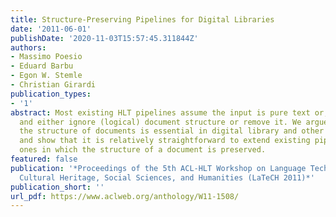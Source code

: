 ```yaml
---
title: Structure-Preserving Pipelines for Digital Libraries
date: '2011-06-01'
publishDate: '2020-11-03T15:57:45.311844Z'
authors:
- Massimo Poesio
- Eduard Barbu
- Egon W. Stemle
- Christian Girardi
publication_types:
- '1'
abstract: Most existing HLT pipelines assume the input is pure text or, at most, HTML
  and either ignore (logical) document structure or remove it. We argue that identifying
  the structure of documents is essential in digital library and other types of applications,
  and show that it is relatively straightforward to extend existing pipelines to achieve
  ones in which the structure of a document is preserved.
featured: false
publication: '*Proceedings of the 5th ACL-HLT Workshop on Language Technology for
  Cultural Heritage, Social Sciences, and Humanities (LaTeCH 2011)*'
publication_short: ''
url_pdf: https://www.aclweb.org/anthology/W11-1508/
---
```


